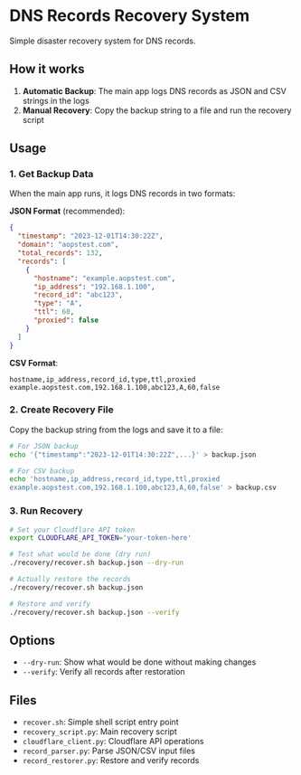 # DNS Records Recovery System

Simple disaster recovery system for DNS records.

## How it works

1. **Automatic Backup**: The main app logs DNS records as JSON and CSV strings in the logs
2. **Manual Recovery**: Copy the backup string to a file and run the recovery script

## Usage

### 1. Get Backup Data

When the main app runs, it logs DNS records in two formats:

**JSON Format** (recommended):
```json
{
  "timestamp": "2023-12-01T14:30:22Z",
  "domain": "aopstest.com",
  "total_records": 132,
  "records": [
    {
      "hostname": "example.aopstest.com",
      "ip_address": "192.168.1.100",
      "record_id": "abc123",
      "type": "A",
      "ttl": 60,
      "proxied": false
    }
  ]
}
```

**CSV Format**:
```csv
hostname,ip_address,record_id,type,ttl,proxied
example.aopstest.com,192.168.1.100,abc123,A,60,false
```

### 2. Create Recovery File

Copy the backup string from the logs and save it to a file:

```bash
# For JSON backup
echo '{"timestamp":"2023-12-01T14:30:22Z",...}' > backup.json

# For CSV backup
echo 'hostname,ip_address,record_id,type,ttl,proxied
example.aopstest.com,192.168.1.100,abc123,A,60,false' > backup.csv
```

### 3. Run Recovery

```bash
# Set your Cloudflare API token
export CLOUDFLARE_API_TOKEN='your-token-here'

# Test what would be done (dry run)
./recovery/recover.sh backup.json --dry-run

# Actually restore the records
./recovery/recover.sh backup.json

# Restore and verify
./recovery/recover.sh backup.json --verify
```

## Options

- `--dry-run`: Show what would be done without making changes
- `--verify`: Verify all records after restoration

## Files

- `recover.sh`: Simple shell script entry point
- `recovery_script.py`: Main recovery script
- `cloudflare_client.py`: Cloudflare API operations
- `record_parser.py`: Parse JSON/CSV input files
- `record_restorer.py`: Restore and verify records 
